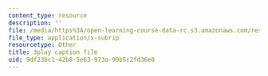 ```yaml
---
content_type: resource
description: ''
file: /media/https%3A/open-learning-course-data-rc.s3.amazonaws.com/res-5-0001-digital-lab-techniques-manual-spring-2007/9df23bc142b85e63973a99b5c2fd36e0_3DQj4dibr78.vtt
file_type: application/x-subrip
resourcetype: Other
title: 3play caption file
uid: 9df23bc1-42b8-5e63-973a-99b5c2fd36e0
---
```

